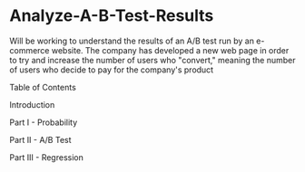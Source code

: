 # Analyze-A-B-Test-Results
Will be working to understand the results of an A/B test run by an e-commerce website. The company has developed a new web page in order to try and increase the number of users who "convert," meaning the number of users who decide to pay for the company's product

Table of Contents

Introduction

Part I - Probability

Part II - A/B Test

Part III - Regression
